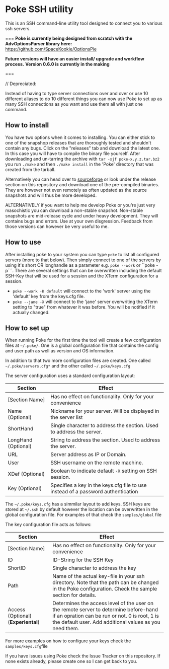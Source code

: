 # Poke SSH utility
This is an SSH command-line utility tool designed to connect you to various ssh servers. 


===
**Poke is currently being designed from scratch with the AdvOptionsParser library here:** https://github.com/SpaceKookie/OptionsPie

**Future versions will have an easier install/ upgrade and workflow process.**
**Version 0.6.0 is currently in the making**

===


// Depreciated:



Instead of having to type server connections over and over or use 10 different aliases to do 10 different things you can now use Poke to set up as many SSH connections as you want and use them all with just one command.

## How to install
You have two options when it comes to installing. You can either stick to one of the snapshop releases that are thoroughly tested and shouldn't contain any bugs. Click on the "releases" tab and download the latest one. In this case you will have to compile the binary file yourself. After downloading and un-tarring the archive with ```tar -xjf poke-x.y.z.tar.bz2``` you run ```./make``` and then ```./make install``` in the 'Poke' directory that was created from the tarball.

Alternatively you can head over to <a href="http://sourceforge.net/projects/poke-ssh-manager/">sourceforge</a> or look under the release section on this repository and download one of the pre-compiled binaries. They are however not even remotely as often updated as the source snapshots and will thus be more developed.

ALTERNATIVELY if you want to help me develop Poke or you're just very masochistic you can download a non-stable snapshot. Non-stable snapshots are mid-release cycle and under heavy development. They will contains bugs and errors. Use at your own disgression. Feedback from those versions can however be very useful to me.

## How to use
After installing poke to your system you can type ```poke``` to list all configured servers (more to that below). Then simply connect to one of the servers by using it's short OR longhandle as a parameter e.g. ```poke --work``` or ``poke -p```.
There are several settings that can be overwritten including the default SSH-Key that will be used for a session and the XTerm configuration for a session.

+ ```poke --work -K default``` will connect to the 'work' server using the 'default' key from the keys.cfg file.
+ ```poke --jane -X``` will connect to the 'jane' server overwriting the XTerm setting to "true" from whatever it was before. You will be notified if it actually changed.

## How to set up
When running Poke for the first time the tool will create a few configuration files at ```~/.poke/```. One is a global configuration file that contains the config and user path as well as version and OS information.

In addition to that two more configuration files are created. One called ```~/.poke/servers.cfg*``` and the other called ```~/.poke/keys.cfg```

The server configuration uses a standard configuration layout:

| Section  | Effect |
| ------------- | ------------- |
| [Section Name]  | Has no effect on functionality. Only for your convenience |
| Name (Optional) | Nickname for your server. Will be displayed in the server list |
| ShortHand  | Single character to address the section. Used to address the server. |
| LongHand (Optional) | String to address the section. Used to address the server. |
| URL  | Server address as IP or Domain.  |
| User  | SSH username on the remote machine.  |
| XDef (Optional)  | Boolean to indicate default ```-X``` setting on SSH session.  |
| Key (Optional) | Specifies a key in the keys.cfg file to use instead of a password authentication  |

The ```~/.poke/keys.cfg``` has a simmilar layout to add keys. SSH keys are stored at ```~/.ssh``` by default however the location can be overwritten in the global configuration file. For examples of that check the ```samples/global``` file

The key configuration file acts as follows:

| Section  | Effect |
| ------------- | ------------- |
| [Section Name]  | Has no effect on functionality. Only for your convenience |
| ID | ID-String for the SSH Key|
| ShortID  | Single character to address the key |
| Path | Name of the actual key-file in your ssh directory. Note that the path can be changed in the Poke configuration. Check the sample section for details. |
| Access (Optional) (**Experiental**)  | Determines the access level of the user on the remote server to determine before-hand if an opration can be run or not. 0 is root, 1 is the default user. Add additional values as you need them.  |

For more examples on how to configure your keys check the ```samples/keys.cfg```file



If you have issues using Poke check the Issue Tracker on this repository. If none exists already, please create one so I can get back to you.
